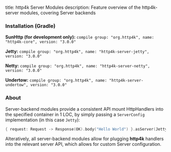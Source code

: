 title: http4k Server Modules
description: Feature overview of the http4k-server modules, covering Server backends

### Installation (Gradle)
**SunHttp (for development only):** ```compile group: "org.http4k", name: "http4k-core", version: "3.0.0"```

**Jetty:** ```compile group: "org.http4k", name: "http4k-server-jetty", version: "3.0.0"```

**Netty:** ```compile group: "org.http4k", name: "http4k-server-netty", version: "3.0.0"```

**Undertow:** ```compile group: "org.http4k", name: "http4k-server-undertow", version: "3.0.0"```

### About
Server-backend modules provide a consistent API mount HttpHandlers into the specified container in 1 LOC, by simply passing a `ServerConfig` implementation (in this case `Jetty`):

```kotlin
{ request: Request -> Response(OK).body("Hello World") }.asServer(Jetty(8000)).start().block()
```
Alteratively, all server-backend modules allow for plugging **http4k** handlers into the relevant server API, which allows for custom Server configuration.
